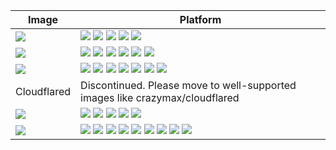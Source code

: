 | Image                                                                                                                                                                                                         | Platform                                                                                                                                                                                                                                                                                                                                                                                                                                                                                             |
| ------------------------------------------------------------------------------------------------------------------------------------------------------------------------------------------------------------- | ---------------------------------------------------------------------------------------------------------------------------------------------------------------------------------------------------------------------------------------------------------------------------------------------------------------------------------------------------------------------------------------------------------------------------------------------------------------------------------------------------- |
| [![](https://github.com/justin-himself/docker-autobuild/actions/workflows/wordpress-extended.yml/badge.svg)](https://github.com/justin-himself/docker-autobuild/tree/master/wordpress-extended)               | ![](https://img.shields.io/badge/ARCH-x86_64-red) ![](https://img.shields.io/badge/ARCH-ARM_64-ff69b4) ![](https://img.shields.io/badge/ARCH-PowerPC_64_le-blueviolet) ![](https://img.shields.io/badge/ARCH-IBM_Z-blue) ![](https://img.shields.io/badge/ARCH-mips64le-lightgrey)                                                                                                                                                                                                                   |
| [![](https://github.com/justin-himself/docker-autobuild/actions/workflows/sftp.yml/badge.svg)](https://github.com/justin-himself/docker-autobuild/tree/master/sftp)                                           | ![](https://img.shields.io/badge/ARCH-x86-9cf) ![](https://img.shields.io/badge/ARCH-x86_64-red) ![](https://img.shields.io/badge/ARCH-ARM_64-ff69b4) ![](https://img.shields.io/badge/ARCH-ARM_v7-yellow) ![](https://img.shields.io/badge/ARCH-PowerPC_64_le-blueviolet) ![](https://img.shields.io/badge/ARCH-IBM_Z-blue)                                                                                                                                                                         |
| [![](https://github.com/justin-himself/docker-autobuild/actions/workflows/sspanel-uim.yml/badge.svg)](https://github.com/justin-himself/docker-autobuild/tree/master/sspanel-uim)                             | ![](https://img.shields.io/badge/ARCH-x86-9cf) ![](https://img.shields.io/badge/ARCH-x86_64-red) ![](https://img.shields.io/badge/ARCH-ARM_64-ff69b4) ![](https://img.shields.io/badge/ARCH-ARM_v7-yellow) ![](https://img.shields.io/badge/ARCH-ARM_v6-green) ![](https://img.shields.io/badge/ARCH-PowerPC_64_le-blueviolet) ![](https://img.shields.io/badge/ARCH-IBM_Z-blue)                                                                                                                     |
| Cloudflared                                                                                                                                                                                                   | Discontinued. Please move to well-supported images like crazymax/cloudflared                                                                                                                                                                                                                                                                                                                                                                                                                         |
| [![](https://github.com/justin-himself/docker-autobuild/actions/workflows/rtsp-simple-server-ffmpeg.yml/badge.svg)](https://github.com/justin-himself/docker-autobuild/tree/master/rtsp-simple-server-ffmpeg) | ![](https://img.shields.io/badge/ARCH-x86-9cf) ![](https://img.shields.io/badge/ARCH-x86_64-red) ![](https://img.shields.io/badge/ARCH-ARM_64-ff69b4) ![](https://img.shields.io/badge/ARCH-ARM_v7-yellow) ![](https://img.shields.io/badge/ARCH-ARM_v6-green)                                                                                                                                                                                                                                       |
| [![](https://github.com/justin-himself/docker-autobuild/actions/workflows/p910nd.yml/badge.svg)](https://github.com/justin-himself/docker-autobuild/tree/master/p910nd)                                       | ![](https://img.shields.io/badge/ARCH-x86-9cf) ![](https://img.shields.io/badge/ARCH-x86_64-red) ![](https://img.shields.io/badge/ARCH-ARM_64-ff69b4) ![](https://img.shields.io/badge/ARCH-ARM_v7-yellow) ![](https://img.shields.io/badge/ARCH-ARM_v6-green) ![](https://img.shields.io/badge/ARCH-ARM_v5-yellowgreen) ![](https://img.shields.io/badge/ARCH-PowerPC_64_le-blueviolet) ![](https://img.shields.io/badge/ARCH-IBM_Z-blue) ![](https://img.shields.io/badge/ARCH-mips64le-lightgrey) |
